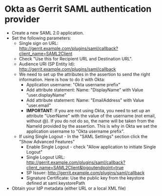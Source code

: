# Okta as Gerrit SAML authentication provider

- Create a new SAML 2.0 application.
- Set the following parameters:
  - Single sign on URL: http://gerrit.example.com/plugins/saml/callback?client_name=SAML2Client
  - Check "Use this for Recipient URL and Destination URL".
  - Audience URI (SP Entity Id): http://gerrit.example.com/plugins/saml/callback
  - We need to set up the attributes in the assertion to send the right
    information. Here is how to do it with Okta:
    - Application username: "Okta username prefix"
    - Add attribute statement: Name: "DisplayName" with Value
      "user.displayName"
    - Add attribute statement: Name: "EmailAddress" with Value
      "user.email"
    - **IMPORTANT**: If you are not using Okta, you need to set up an attribute
      "UserName" with the value of the username (not email, without @). If you
      do not do so, the name will be taken from the NameId provided by
      the assertion.  This is why in Okta we set the application username to
      "Okta username prefix".
  - If using Single Logout - In the "SAML Settings" section click the "Show Advanced Features"
    - Enable Single Logout - check "Allow application to initiate Single Logout"
    - Single Logout URL: http://gerrit.example.com/plugins/saml/callback?client_name=SAML2Client&logoutendpoint=true
    - SP Issuer: http://gerrit.example.com/plugins/saml/callback
    - Signature Certificate: Use the public key from the keystore defined at saml.keystorePath
- Obtain your IdP metadata (either URL or a local XML file)
